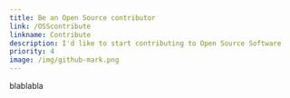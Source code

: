 ```yaml
---
title: Be an Open Source contributor
link: /OSScontribute
linkname: Contribute
description: I'd like to start contributing to Open Source Software
priority: 4
image: /img/github-mark.png
---
```

blablabla